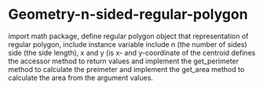 # Geometry-n-sided-regular-polygon

import math package, define regular polygon object that representation of 
regular polygon, include instance variable include n (the number of sides)
side (the side length), x and y (is x- and y-coordinate  of the centroid defines the accessor method to return values and implement the get_perimeter
method to calculate the preimeter and implement the get_area method to calculate 
the area from the argument values. 
